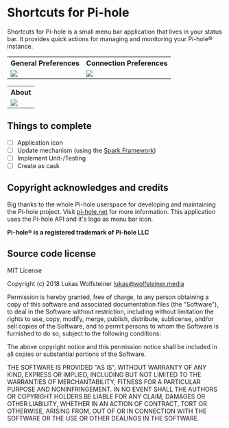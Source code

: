 # Shortcuts for Pi-hole

Shortcuts for Pi-hole is a small menu bar application that lives in your status bar. It provides quick actions for managing and monitoring your Pi-hole® instance.

<table>
<tr>
<th>General Preferences</th>
<th>Connection Preferences</th>
</tr>

<tr>
<td><img src="Screenshots/GeneralPreferences.png"/></td>
<td><img src="Screenshots/ConnectionPreferences.png"/></td>
</tr>
</table>

<table>
<tr>
<th>About</th>
</tr>

<tr>
<td><img src="Screenshots/Overview.png"/></td>
</tr>
</table>

## Things to complete

- [ ] Application icon
- [ ] Update mechanism (using the [Spark Framework](https://sparkle-project.org/))
- [ ] Implement Unit-/Testing
- [ ] Create as cask

## Copyright acknowledges and credits

Big thanks to the whole Pi-hole userspace for developing and maintaining the Pi-hole project. Visit [pi-hole.net](https://pi-hole.net/) for more information. This application uses the Pi-hole API and it's logo as menu bar icon.

**Pi-hole® is a registered trademark of Pi-hole LLC**

## Source code license

MIT License

Copyright (c) 2018 Lukas Wolfsteiner <lukas@wolfsteiner.media>

Permission is hereby granted, free of charge, to any person obtaining a copy
of this software and associated documentation files (the "Software"), to deal
in the Software without restriction, including without limitation the rights
to use, copy, modify, merge, publish, distribute, sublicense, and/or sell
copies of the Software, and to permit persons to whom the Software is
furnished to do so, subject to the following conditions:

The above copyright notice and this permission notice shall be included in all
copies or substantial portions of the Software.

THE SOFTWARE IS PROVIDED "AS IS", WITHOUT WARRANTY OF ANY KIND, EXPRESS OR
IMPLIED, INCLUDING BUT NOT LIMITED TO THE WARRANTIES OF MERCHANTABILITY,
FITNESS FOR A PARTICULAR PURPOSE AND NONINFRINGEMENT. IN NO EVENT SHALL THE
AUTHORS OR COPYRIGHT HOLDERS BE LIABLE FOR ANY CLAIM, DAMAGES OR OTHER
LIABILITY, WHETHER IN AN ACTION OF CONTRACT, TORT OR OTHERWISE, ARISING FROM,
OUT OF OR IN CONNECTION WITH THE SOFTWARE OR THE USE OR OTHER DEALINGS IN THE
SOFTWARE.
